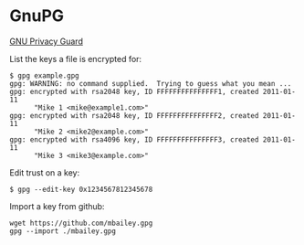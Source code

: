 # GnuPG

[GNU Privacy Guard](https://gnupg.org/)

List the keys a file is encrypted for:

    $ gpg example.gpg
    gpg: WARNING: no command supplied.  Trying to guess what you mean ...
    gpg: encrypted with rsa2048 key, ID FFFFFFFFFFFFFFF1, created 2011-01-11
          "Mike 1 <mike@example1.com>"
    gpg: encrypted with rsa2048 key, ID FFFFFFFFFFFFFFF2, created 2011-01-11
          "Mike 2 <mike2@example.com>"
    gpg: encrypted with rsa4096 key, ID FFFFFFFFFFFFFFF3, created 2011-01-11
          "Mike 3 <mike3@example.com>"


Edit trust on a key:

    $ gpg --edit-key 0x1234567812345678

Import a key from github:

    wget https://github.com/mbailey.gpg
    gpg --import ./mbailey.gpg
